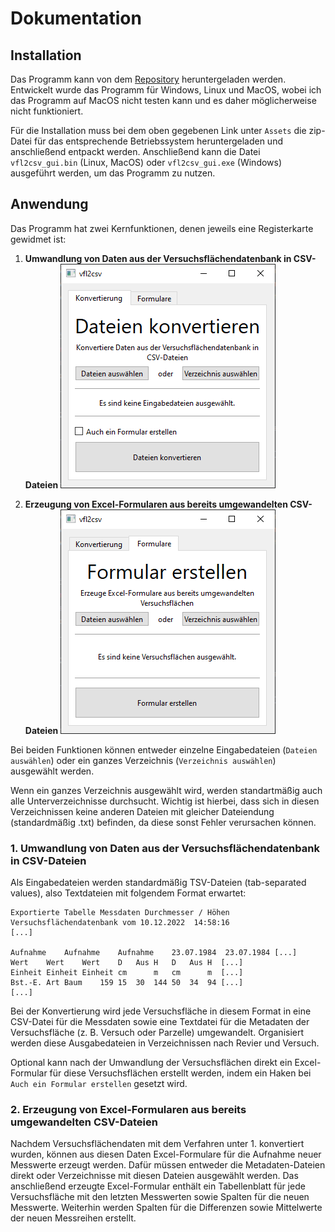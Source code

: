 # Dokumentation

## Installation

Das Programm kann von dem [Repository](https://github.com/davidhi7/vfl2csv/releases/latest) heruntergeladen werden.
Entwickelt wurde das Programm für Windows, Linux und MacOS, wobei ich das Programm auf MacOS nicht testen kann und es
daher möglicherweise nicht funktioniert.

Für die Installation muss bei dem oben gegebenen Link unter `Assets` die zip-Datei für das entsprechende Betriebssystem
heruntergeladen und anschließend entpackt werden.
Anschließend kann die Datei `vfl2csv_gui.bin` (Linux, MacOS) oder `vfl2csv_gui.exe` (Windows) ausgeführt werden, um das
Programm zu nutzen.

## Anwendung

Das Programm hat zwei Kernfunktionen, denen jeweils eine Registerkarte gewidmet ist:

1. **Umwandlung von Daten aus der Versuchsflächendatenbank in CSV-Dateien**
   ![Konvertierungs-Registerkarte](screenshots/screenshot-convert.png)

2. **Erzeugung von Excel-Formularen aus bereits umgewandelten CSV-Dateien**
   ![Formulare-Registerkarte](screenshots/screenshot-forms.png)

Bei beiden Funktionen können entweder einzelne Eingabedateien (`Dateien auswählen`) oder ein ganzes
Verzeichnis (`Verzeichnis auswählen`) ausgewählt werden.

Wenn ein ganzes Verzeichnis ausgewählt wird, werden standartmäßig auch alle Unterverzeichnisse durchsucht.
Wichtig ist hierbei, dass sich in diesen Verzeichnissen keine anderen Dateien mit gleicher Dateiendung (standardmäßig
.txt) befinden, da diese sonst Fehler verursachen können.

### 1. Umwandlung von Daten aus der Versuchsflächendatenbank in CSV-Dateien

Als Eingabedateien werden standardmäßig TSV-Dateien (tab-separated values), also Textdateien mit folgendem Format
erwartet:

```
Exportierte Tabelle Messdaten Durchmesser / Höhen
Versuchsflächendatenbank vom 10.12.2022  14:58:16
[...]

Aufnahme	Aufnahme	Aufnahme	23.07.1984	23.07.1984 [...]
Wert	Wert	Wert	D	Aus	H	D	Aus	H  [...]
Einheit	Einheit	Einheit	cm		m	cm		m  [...]
Bst.-E.	Art	Baum	159	15	30	144	50	34	94 [...]
[...]
```

Bei der Konvertierung wird jede Versuchsfläche in diesem Format in eine CSV-Datei für die Messdaten sowie eine Textdatei
für die Metadaten der Versuchsfläche (z. B. Versuch oder Parzelle) umgewandelt.
Organisiert werden diese Ausgabedateien in Verzeichnissen nach Revier und Versuch.

Optional kann nach der Umwandlung der Versuchsflächen direkt ein Excel-Formular für diese Versuchsflächen erstellt
werden, indem ein Haken bei `Auch ein Formular erstellen` gesetzt wird.

### 2. Erzeugung von Excel-Formularen aus bereits umgewandelten CSV-Dateien

Nachdem Versuchsflächendaten mit dem Verfahren unter 1. konvertiert wurden, können aus diesen Daten Excel-Formulare für
die Aufnahme neuer Messwerte erzeugt werden.
Dafür müssen entweder die Metadaten-Dateien direkt oder Verzeichnisse mit diesen Dateien ausgewählt werden.
Das anschließend erzeugte Excel-Formular enthält ein Tabellenblatt für jede Versuchsfläche mit den letzten Messwerten
sowie Spalten für die neuen Messwerte. Weiterhin werden Spalten für die Differenzen sowie Mittelwerte der neuen
Messreihen erstellt.
